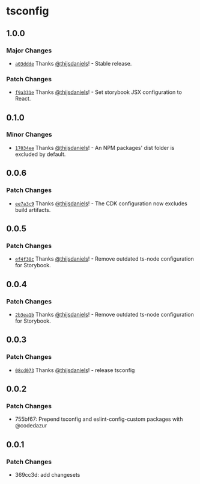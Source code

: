 # tsconfig

## 1.0.0

### Major Changes

- [`a03ddde`](https://github.com/codedazur/toolkit/commit/a03ddde93d7a33056ff54842b7246dad53ab5675) Thanks [@thijsdaniels](https://github.com/thijsdaniels)! - Stable release.

### Patch Changes

- [`f9a331e`](https://github.com/codedazur/toolkit/commit/f9a331e22f5e47cc5107d11abae634c518580862) Thanks [@thijsdaniels](https://github.com/thijsdaniels)! - Set storybook JSX configuration to React.

## 0.1.0

### Minor Changes

- [`17034ee`](https://github.com/codedazur/toolkit/commit/17034ee5fcbc026fc779a12130572d515d2b8298) Thanks [@thijsdaniels](https://github.com/thijsdaniels)! - An NPM packages' dist folder is excluded by default.

## 0.0.6

### Patch Changes

- [`ee7a3c9`](https://github.com/codedazur/toolkit/commit/ee7a3c98842d03550678740d260df684e30f5188) Thanks [@thijsdaniels](https://github.com/thijsdaniels)! - The CDK configuration now excludes build artifacts.

## 0.0.5

### Patch Changes

- [`ef4f30c`](https://github.com/codedazur/toolkit/commit/ef4f30c229a4970508a162b969bd4e272e694ae2) Thanks [@thijsdaniels](https://github.com/thijsdaniels)! - Remove outdated ts-node configuration for Storybook.

## 0.0.4

### Patch Changes

- [`2b3ea1b`](https://github.com/codedazur/toolkit/commit/2b3ea1be4e1599e6fea360297397824ceeac7282) Thanks [@thijsdaniels](https://github.com/thijsdaniels)! - Remove outdated ts-node configuration for Storybook.

## 0.0.3

### Patch Changes

- [`08cd073`](https://github.com/codedazur/toolkit/commit/08cd0730e578a85811c87af67ba41868435d5e99) Thanks [@thijsdaniels](https://github.com/thijsdaniels)! - release tsconfig

## 0.0.2

### Patch Changes

- 755bf67: Prepend tsconfig and eslint-config-custom packages with @codedazur

## 0.0.1

### Patch Changes

- 369cc3d: add changesets
